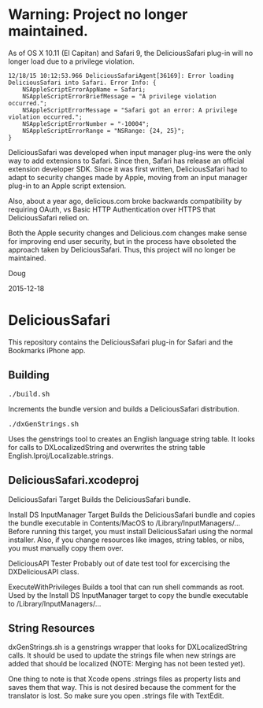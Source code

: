 Warning: Project no longer maintained.
======================================
As of OS X 10.11 (El Capitan) and Safari 9, the DeliciousSafari plug-in will no
longer load due to a privilege violation. 

    12/18/15 10:12:53.966 DeliciousSafariAgent[36169]: Error loading DeliciousSafari into Safari. Error Info: {
        NSAppleScriptErrorAppName = Safari;
        NSAppleScriptErrorBriefMessage = "A privilege violation occurred.";
        NSAppleScriptErrorMessage = "Safari got an error: A privilege violation occurred.";
        NSAppleScriptErrorNumber = "-10004";
        NSAppleScriptErrorRange = "NSRange: {24, 25}";
    }

DeliciousSafari was developed when input manager plug-ins were the only way to add extensions
to Safari. Since then, Safari has release an official extension developer SDK. Since it was
first written, DeliciousSafari had to adapt to security changes made by Apple, moving from
an input manager plug-in to an Apple script extension.

Also, about a year ago, delicious.com broke backwards compatibility by requiring OAuth, vs
Basic HTTP Authentication over HTTPS that DeliciousSafari relied on.

Both the Apple security changes and Delicious.com changes make sense for improving end user
security, but in the process have obsoleted the approach taken by DeliciousSafari. Thus, this
project will no longer be maintained.

Doug

2015-12-18


DeliciousSafari
======================================
This repository contains the DeliciousSafari plug-in for Safari and the Bookmarks iPhone app.

Building
---------

<pre>
./build.sh <short_version>
</pre>
Increments the bundle version and builds a DeliciousSafari distribution.

<pre>
./dxGenStrings.sh
</pre>
Uses the genstrings tool to creates an English language string table. It looks for calls to DXLocalizedString and overwrites the string table English.lproj/Localizable.strings.

DeliciousSafari.xcodeproj
---------------------------

DeliciousSafari Target
Builds the DeliciousSafari bundle.

Install DS InputManager Target
Builds the DeliciousSafari bundle and copies the bundle executable in Contents/MacOS to /Library/InputManagers/... Before running this target, you must install DeliciousSafari using the normal installer. Also, if you change resources like images, string tables, or nibs, you must manually copy them over.

DeliciousAPI Tester
Probably out of date test tool for excercising the DXDeliciousAPI class.

ExecuteWithPrivileges
Builds a tool that can run shell commands as root. Used by the Install DS InputManager target to copy the bundle executable to /Library/InputManagers/...


String Resources
-------------------------
dxGenStrings.sh is a genstrings wrapper that looks for DXLocalizedString calls. It should be used to update the strings file when new strings are added that should be localized (NOTE: Merging has not been tested yet).

One thing to note is that Xcode opens .strings files as property lists and saves them that way. This is not desired because the comment for the translator is lost. So make sure you open .strings file with TextEdit.
